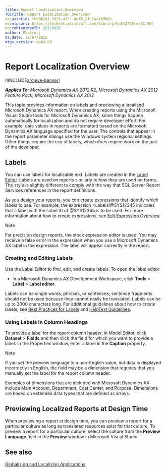 ```yaml
---
title: Report Localization Overview
TOCTitle: Report Localization Overview
ms:assetid: fbd98161-7d23-423c-8a75-2fc7aaf83b6b
ms:mtpsurl: https://technet.microsoft.com/library/Cc642770(v=AX.60)
ms:contentKeyID: 28119625
author: Khairunj
ms.date: 11/07/2012
mtps_version: v=AX.60
---
```


# Report Localization Overview 


[!INCLUDE[archive-banner](includes/archive-banner.md)]


_**Applies To:** Microsoft Dynamics AX 2012 R2, Microsoft Dynamics AX 2012 Feature Pack, Microsoft Dynamics AX 2012_

This topic provides information on labels and previewing a localized Microsoft Dynamics AX report. When creating reports using the Microsoft Visual Studio tools for Microsoft Dynamics AX, some things happen automatically for localization and do not require developer effort. For example, date values in reports are formatted based on the Microsoft Dynamics AX language specified for the user. The controls that appear in the report parameter dialogs use the Windows system regional settings. Other things require the use of labels, which does require work on the part of the developer.

## Labels

You can use labels for localizable text. Labels are created in the [Label Editor](https://technet.microsoft.com/library/aa617477\(v=ax.60\)). Labels are used on reports similarly to how they are used on forms. The style is slightly different to comply with the way that SQL Server Report Services references in the report definitions.

As you design your reports, you can create expressions that identify which labels to use. For example, the expression =Labels\!@SYS12345 indicates that a label with the Label ID of @SYS12345 is to be used. For more information about how to create expressions, see [Edit Expression Overview](edit-expression-overview.md).


> [!NOTE]
> <P>For precision design reports, the stock expression editor is used. You may receive a false error in the expression when you use a Microsoft Dynamics AX label in the expression. The label will appear correctly in the report.</P>



### Creating and Editing Labels

Use the Label Editor to find, edit, and create labels. To open the label editor:

  - In a Microsoft Dynamics AX Development Workspace, click **Tools** \> **Label** \> **Label editor**.

Labels can be single words, phrases, or sentences; sentence fragments should not be used because they cannot easily be translated. Labels can be up to 2000 characters long. For additional guidelines about how to create labels, see [Best Practices for Labels](https://technet.microsoft.com/library/aa586081\(v=ax.60\)) and [HelpText Guidelines](https://technet.microsoft.com/library/aa884538\(v=ax.60\)).

### Using Labels in Column Headings

To provide a label for the report column header, in Model Editor, click **Dataset** \> **Fields** and then click the field for which you want to provide a label. In the Properties window, enter a label in the **Caption** property.


> [!NOTE]
> <P>If you set the preview language to a non-English value, but data is displayed incorrectly in English, the field may be a dimension that requires that you manually set the label for the report column header.</P>
> <P>Examples of dimensions that are included with Microsoft Dynamics AX include Main Account, Department, Cost Center, and Purpose. Dimensions are based on extended data types that are defined as arrays.</P>



## Previewing Localized Reports at Design Time

When previewing a report at design time, you can preview a report for a particular culture as long as translated resources exist for that culture. To preview a report for a particular culture, select the culture from the **Preview Language** field in the **Preview** window in Microsoft Visual Studio.

## See also

[Globalizing and Localizing Applications](https://go.microsoft.com/fwlink/?linkid=108249)

